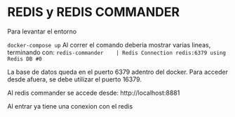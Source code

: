 # REDIS y REDIS COMMANDER

Para levantar el entorno

```docker-compose up```
Al correr el comando deberia mostrar varias lineas, terminando con:
```redis-commander    | Redis Connection redis:6379 using Redis DB #0```


La base de datos queda en el puerto 6379 adentro del docker.
Para acceder desde afuera, se debe utilizar el puerto 16379.

Al redis commander se accede desde: http://localhost:8881

Al entrar ya tiene una conexion con el redis
